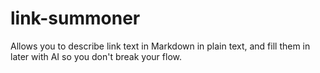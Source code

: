 # link-summoner
Allows you to describe link text in Markdown in plain text, and fill them in later with AI so you don't break your flow.
